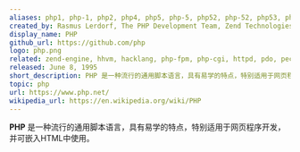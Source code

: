 ```yaml
---
aliases: php1, php-1, php2, php4, php5, php-5, php52, php-52, php53, php-53, php54, php-54, php55, php56, php-56, php6, php-6, php7, php-7, php71, php-71, php72, php-72, php73, php74, php-74, php8, php-8, php81, php-81, php82, php-82, php83, php-83, php84
created_by: Rasmus Lerdorf, The PHP Development Team, Zend Technologies, PHP Foundation
display_name: PHP
github_url: https://github.com/php
logo: php.png
related: zend-engine, hhvm, hacklang, php-fpm, php-cgi, httpd, pdo, pecl, lamp, phpunit
released: June 8, 1995
short_description: PHP 是一种流行的通用脚本语言，具有易学的特点，特别适用于网页程序开发，并可嵌入HTML中使用。
topic: php
url: https://www.php.net/
wikipedia_url: https://en.wikipedia.org/wiki/PHP
---
```

**PHP** 是一种流行的通用脚本语言，具有易学的特点，特别适用于网页程序开发，并可嵌入HTML中使用。